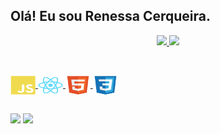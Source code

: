## Olá! Eu sou Renessa Cerqueira.

<div align="center">
    <a href="https://github.com/srenessa">
        <img height="160em"
            src="https://github-readme-stats.vercel.app/api?username=srenessa&show_icons=true&theme=highcontrast&include_all_commits=true&count_private=true" />
        <img height="160em"
            src="https://github-readme-stats.vercel.app/api/top-langs/?username=srenessa&layout=compact&langs_count=7&theme=highcontrast" />
</div>

##

<div style="display: inline_block"><br>
    <img align="center" alt="Renessa-Js" height="30" width="40"
        src="https://raw.githubusercontent.com/devicons/devicon/master/icons/javascript/javascript-plain.svg">
    <img align="center" alt="Renessa-React" height="30" width="40"
        src="https://raw.githubusercontent.com/devicons/devicon/master/icons/react/react-original.svg">
    <img align="center" alt="Renessa-HTML" height="30" width="40"
        src="https://raw.githubusercontent.com/devicons/devicon/master/icons/html5/html5-original.svg">
    <img align="center" alt="Renessa-CSS" height="30" width="40"
        src="https://raw.githubusercontent.com/devicons/devicon/master/icons/css3/css3-original.svg">
</div>

##
<div>
<a href="https://www.linkedin.com/in/renessa-cerqueira/" target="_blank"><img src="https://img.shields.io/badge/-LinkedIn-%230077B5?style=for-the-badge&logo=linkedin&logoColor=white" target="_blank"></a> 
 <a href="https://mail.google.com/mail/u/0/?tab=rm&ogbl#inbox?compose=CllgCHrdlLjRvjHDlKgsmlWJqxkzPJCmdHtcxgpZxRnxnsnThhPxTRmXflxsqSQfSgZQWPZdCLB" target="_blank"><img src="https://img.shields.io/badge/Gmail-D14836?style=for-the-badge&logo=gmail&logoColor=white"></a> 
</div>
